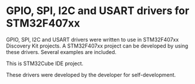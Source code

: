 # GPIO, SPI, I2C and USART drivers for STM32F407xx
GPIO, SPI, I2C and USART drivers were written to use in STM32F407xx Discovery Kit projects. A STM32F407xx project can be developed by using these drivers. Several examples are included.

This is STM32Cube IDE project.

These drivers were developed by the developer for self-development.
